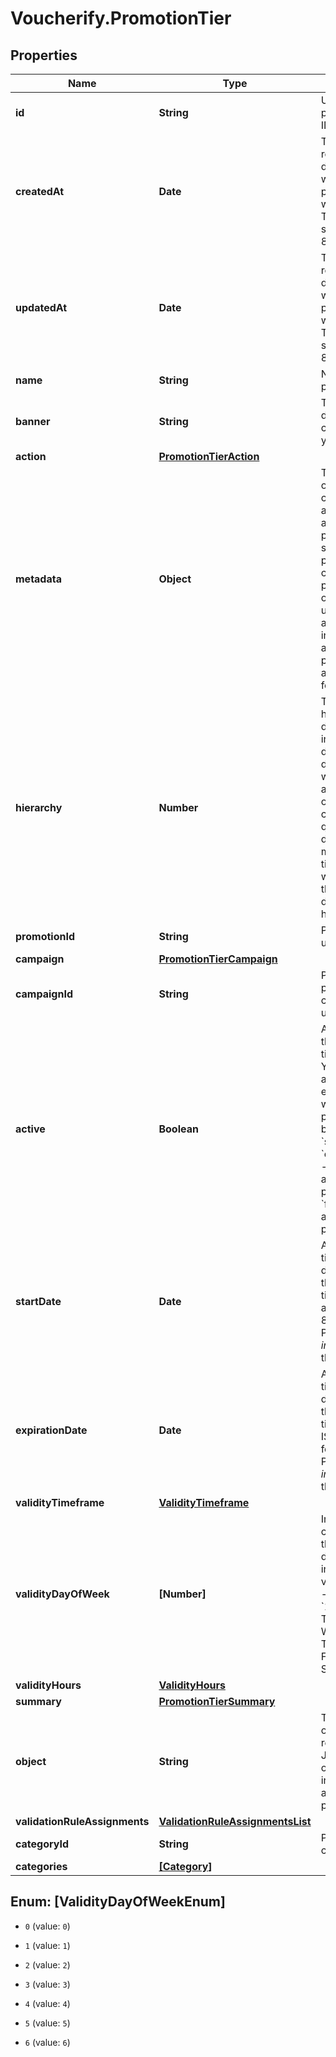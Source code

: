 # Voucherify.PromotionTier

## Properties

Name | Type | Description | Notes
------------ | ------------- | ------------- | -------------
**id** | **String** | Unique promotion tier ID. | [optional] 
**createdAt** | **Date** | Timestamp representing the date and time when the promotion tier was created. The value is shown in the ISO 8601 format. | [optional] 
**updatedAt** | **Date** | Timestamp representing the date and time when the promotion tier was updated. The value is shown in the ISO 8601 format. | [optional] 
**name** | **String** | Name of the promotion tier. | [optional] 
**banner** | **String** | Text to be displayed to your customers on your website. | [optional] 
**action** | [**PromotionTierAction**](PromotionTierAction.md) |  | [optional] 
**metadata** | **Object** | The metadata object stores all custom attributes assigned to the promotion tier. A set of key/value pairs that you can attach to a promotion tier object. It can be useful for storing additional information about the promotion tier in a structured format. | [optional] 
**hierarchy** | **Number** | The promotions hierarchy defines the order in which the discounts from different tiers will be applied to a customer&#39;s order. If a customer qualifies for discounts from more than one tier, discounts will be applied in the order defined in the hierarchy. | [optional] 
**promotionId** | **String** | Promotion unique ID. | [optional] 
**campaign** | [**PromotionTierCampaign**](PromotionTierCampaign.md) |  | [optional] 
**campaignId** | **String** | Promotion tier&#39;s parent campaign&#39;s unique ID. | [optional] 
**active** | **Boolean** | A flag to toggle the promotion tier on or off. You can disable a promotion tier even though it&#39;s within the active period defined by the &#x60;start_date&#x60; and &#x60;expiration_date&#x60;.    - &#x60;true&#x60; indicates an *active* promotion tier - &#x60;false&#x60; indicates an *inactive* promotion tier | [optional] 
**startDate** | **Date** | Activation timestamp defines when the promotion tier starts to be active in ISO 8601 format. Promotion tier is *inactive before* this date.  | [optional] 
**expirationDate** | **Date** | Activation timestamp defines when the promotion tier expires in ISO 8601 format. Promotion tier is *inactive after* this date.  | [optional] 
**validityTimeframe** | [**ValidityTimeframe**](ValidityTimeframe.md) |  | [optional] 
**validityDayOfWeek** | **[Number]** | Integer array corresponding to the particular days of the week in which the voucher is valid.  - &#x60;0&#x60; Sunday - &#x60;1&#x60; Monday - &#x60;2&#x60; Tuesday - &#x60;3&#x60; Wednesday - &#x60;4&#x60; Thursday - &#x60;5&#x60; Friday - &#x60;6&#x60; Saturday | [optional] 
**validityHours** | [**ValidityHours**](ValidityHours.md) |  | [optional] 
**summary** | [**PromotionTierSummary**](PromotionTierSummary.md) |  | [optional] 
**object** | **String** | The type of the object represented by JSON. This object stores information about the promotion tier. | [optional] [default to &#39;promotion_tier&#39;]
**validationRuleAssignments** | [**ValidationRuleAssignmentsList**](ValidationRuleAssignmentsList.md) |  | [optional] 
**categoryId** | **String** | Promotion tier category ID. | [optional] 
**categories** | [**[Category]**](Category.md) |  | [optional] 



## Enum: [ValidityDayOfWeekEnum]


* `0` (value: `0`)

* `1` (value: `1`)

* `2` (value: `2`)

* `3` (value: `3`)

* `4` (value: `4`)

* `5` (value: `5`)

* `6` (value: `6`)




